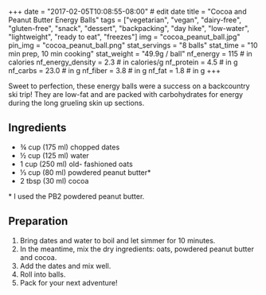 +++
date = "2017-02-05T10:08:55-08:00" # edit date
title = "Cocoa and Peanut Butter Energy Balls" 
tags = ["vegetarian", "vegan", "dairy-free", "gluten-free",  "snack", "dessert", "backpacking", "day hike", "low-water", "lightweight", "ready to eat", "freezes"]
img = "cocoa_peanut_ball.jpg"
pin_img = "cocoa_peanut_ball.png"
stat_servings = "8 balls"
stat_time = "10 min prep, 10 min cooking"
stat_weight = "49.9g / ball"
nf_energy = 115 # in calories
nf_energy_density = 2.3 # in calories/g
nf_protein = 4.5 # in g
nf_carbs = 23.0 # in g
nf_fiber = 3.8 # in g
nf_fat = 1.8 # in g
+++

Sweet to perfection, these energy balls were a success on a backcountry ski trip! They are low-fat and are packed with carbohydrates for energy during the long grueling skin up sections.

## Ingredients

- <span itemprop="ingredients">¾ cup (175 ml) chopped dates</span>
- <span itemprop="ingredients">½ cup (125 ml) water</span>
- <span itemprop="ingredients">1 cup (250 ml) old- fashioned oats</span>
- <span itemprop="ingredients">⅓ cup (80 ml) powdered peanut butter</span>*
- <span itemprop="ingredients">2 tbsp (30 ml) cocoa</span>

\* I used the PB2 powdered peanut butter.

## Preparation

1. Bring dates and water to boil and let simmer for 10 minutes. 
1. In the meantime, mix the dry ingredients: oats, powdered peanut butter and cocoa. 
1. Add the dates and mix well. 
1. Roll into balls. 
1. Pack for your next adventure!




